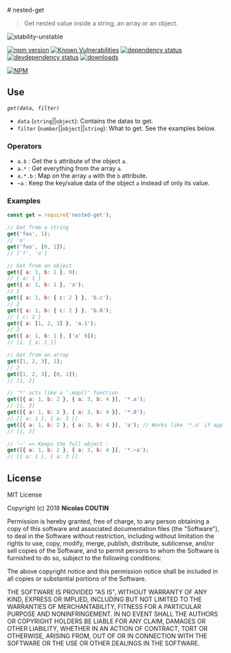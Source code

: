 # nested-get

> Get nested value inside a string, an array or an object.

![stability-unstable](https://img.shields.io/badge/stability-stable-yellow.svg)

[![npm version][version-badge]][version-url]
[![Known Vulnerabilities][vulnerabilities-badge]][vulnerabilities-url]
[![dependency status][dependency-badge]][dependency-url]
[![devdependency status][devdependency-badge]][devdependency-url]
[![downloads][downloads-badge]][downloads-url]

[![NPM][npm-stats-badge]][npm-stats-url]

## Use

*`get(data, filter)`*

* `data` (`string`||`object`): Contains the datas to get.
* `filter` (`number`||`object`||`string`): What to get. See the examples below.

### Operators

* `a.b` : Get the `b` attribute of the object `a`.
* `a.*` : Get everything from the array `a`.
* `a.*.b` : Map on the array `a` with the `b` attribute.
* `~a` : Keep the key/value data of the object `a` instead of only its value.

### Examples

```javascript
const get = require('nested-get');

// Get from a string
get('foo', 1);
// 'o'
get('foo', [0, 1]);
// ['f', 'o']

// Get from an object
get({ a: 1, b: 1 }, 0);
// { a: 1 }
get({ a: 1, b: 1 }, 'a');
// 1
get({ a: 1, b: { c: 2 } }, 'b.c');
// 2
get({ a: 1, b: { c: 2 } }, 'b.0');
// { c: 2 }
get({ a: [1, 2, 3] }, 'a.1');
// 2
get({ a: 1, b: 1 }, ['a' 0]);
// [1, { a: 1 }]

// Get from an array
get([1, 2, 3], 1);
// 2
get([1, 2, 3], [0, 1]);
// [1, 2]

// '*' acts like a '.map()' function
get([{ a: 1, b: 2 }, { a: 3, b: 4 }], '*.a');
// [1, 3]
get([{ a: 1, b: 2 }, { a: 3, b: 4 }], '*.0');
// [{ a: 1 }, { a: 3 }]
get([{ a: 1, b: 2 }, { a: 3, b: 4 }], 'a'); // Works like '*.a' if applied to an array
// [1, 3]

// '~' => Keeps the full object :
get([{ a: 1, b: 2 }, { a: 3, b: 4 }], '*.~a');
// [{ a: 1 }, { a: 3 }]
```

## License

MIT License

Copyright (c) 2018 **Nicolas COUTIN**

Permission is hereby granted, free of charge, to any person obtaining a copy
of this software and associated documentation files (the "Software"), to deal
in the Software without restriction, including without limitation the rights
to use, copy, modify, merge, publish, distribute, sublicense, and/or sell
copies of the Software, and to permit persons to whom the Software is
furnished to do so, subject to the following conditions:

The above copyright notice and this permission notice shall be included in all
copies or substantial portions of the Software.

THE SOFTWARE IS PROVIDED "AS IS", WITHOUT WARRANTY OF ANY KIND, EXPRESS OR
IMPLIED, INCLUDING BUT NOT LIMITED TO THE WARRANTIES OF MERCHANTABILITY,
FITNESS FOR A PARTICULAR PURPOSE AND NONINFRINGEMENT. IN NO EVENT SHALL THE
AUTHORS OR COPYRIGHT HOLDERS BE LIABLE FOR ANY CLAIM, DAMAGES OR OTHER
LIABILITY, WHETHER IN AN ACTION OF CONTRACT, TORT OR OTHERWISE, ARISING FROM,
OUT OF OR IN CONNECTION WITH THE SOFTWARE OR THE USE OR OTHER DEALINGS IN THE
SOFTWARE.

[version-badge]: https://img.shields.io/npm/v/nested-get.svg
[version-url]: https://www.npmjs.com/package/nested-get
[vulnerabilities-badge]: https://snyk.io/test/npm/nested-get/badge.svg
[vulnerabilities-url]: https://snyk.io/test/npm/nested-get
[dependency-badge]: https://david-dm.org/ilshidur/nested-get.svg
[dependency-url]: https://david-dm.org/ilshidur/nested-get
[devdependency-badge]: https://david-dm.org/ilshidur/nested-get/dev-status.svg
[devdependency-url]: https://david-dm.org/ilshidur/nested-get#info=devDependencies
[downloads-badge]: https://img.shields.io/npm/dt/nested-get.svg
[downloads-url]: https://www.npmjs.com/package/nested-get
[npm-stats-badge]: https://nodei.co/npm/nested-get.png?downloads=true&downloadRank=true
[npm-stats-url]: https://nodei.co/npm/nested-get
